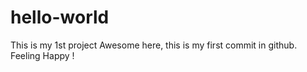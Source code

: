 # hello-world
This is my 1st project
Awesome here, this is my first commit in github. Feeling Happy !
